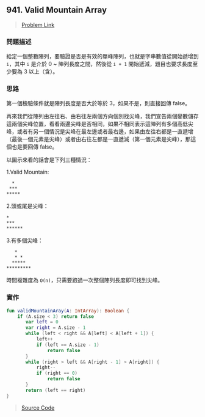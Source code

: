 ## 941. Valid Mountain Array
> [Problem Link](https://leetcode.com/problems/valid-mountain-array/) 

### 問題描述
給定一個整數陣列，要驗證是否是有效的單峰陣列，也就是字串數值從開始遞增到 `i`，其中 `i` 是介於 0 ~ 陣列長度之間，然後從 `i + 1` 開始遞減，題目也要求長度至少要為 3 以上（含）。

### 思路
第一個檢驗條件就是陣列長度是否大於等於 3，如果不是，則直接回傳 false。

再來我們從陣列由左往右、由右往左兩個方向個別找尖峰，我們宣告兩個變數儲存這兩個尖峰位置，看看兩邊尖峰是否相同，如果不相同表示這陣列有多個高低尖峰，或者有另一個情況是尖峰在最左邊或者最右邊，如果由左往右都是一直遞增（最後一個元素是尖峰）或者由右往左都是一直遞減（第一個元素是尖峰），那這個也是要回傳 false。

以圖示來看的話會是下列三種情況：

1.Valid Mountain:

```
  *
 ***
*****
```

2.頭或尾是尖峰：

```
*
***
******
```

3.有多個尖峰：


```
   *
   * *
  *****
*********
```

時間複雜度為 `O(n)`，只需要跑過一次整個陣列長度即可找到尖峰。

### 實作
```kotlin
fun validMountainAray(A: IntArray): Boolean {
    if (A.size < 3) return false
       var left = 0
       var right = A.size - 1
       while (left < right && A[left] < A[left + 1]) {
           left++
           if (left == A.size - 1)
               return false
       }
       while (right > left && A[right - 1] > A[right]) {
           right--
           if (right == 0)
               return false
       }
       return (left == right)
}
```

> [Source Code](../solutions/src/main/kotlin/com/enginebai/leetcode/easy/Solution941.kt)


